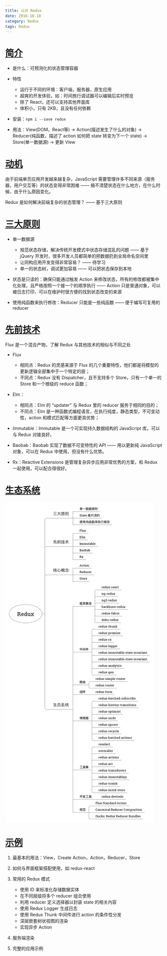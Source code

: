 ```yaml
---
title: 认识 Redux
date: 2016-10-18
category: Redux
tags: Redux
---
```


# [简介](http://cn.redux.js.org/)
- 是什么：可预测化的状态管理容器
- 特性

    - 运行于不同的环境：客户端，服务器，原生应用
    - 超爽的开发体验，如：时间旅行调试器可以编辑后实时预览
    - 除了 React，还可以支持其他界面库
    - 体积小，只有 2KB，且没有任何依赖

- 安装：`npm i --save redux`
- 用法：View(DOM，React等) -> Action(描述发生了什么的对象) -> Reducer(纯函数，描述了 action 如何把 state 转变为下一个 state) -> Store(单一数据源) -> 更新 View

# [动机](http://cn.redux.js.org/docs/introduction/Motivation.html)
由于前端单页应用开发越来越复杂，JavaScript 需要管理许多不同来源（服务器，用户交互等）的状态变得非常困难 —— 搞不清楚状态在什么地方，在什么时候，由于什么原因变化。

Redux 是如何解决前端复杂的状态管理？ —— 基于三大原则

# [三大原则](http://cn.redux.js.org/docs/introduction/ThreePrinciples.html)
- 单一数据源
    
    - 规范状态存储，解决传统开发模式中状态存储混乱的问题 ——  基于 jQuery 开发时，很多开发人员都简单的把数据扔到全局命名空间里
    - 让同构应用开发变得非常容易？ —— 待学习
    - 单一的状态树，调试更加容易 —— 可以把状态保存到本地

- 状态是只读的：确保只能通过触发 Action 来修改状态，所有的修改都被集中化处理，且严格按照一个接一个的顺序执行 —— Action 只是普通对象，可以被日志打印，可以在维护时很方便的找到状态改变的来源
- 使用纯函数来执行修改：Reducer 只能是一些纯函数 —— 便于编写可复用的 reducer

# [先前技术](http://cn.redux.js.org/docs/introduction/PriorArt.html)
Flux 是一个混合产物，了解 Redux 与其他技术的相似与不同之处

- Flux

    - 相同点：Redux 的灵感来源于 Flux 的几个重要特性，他们都是将模型的更新逻辑全部集中于一个特定的层；
    - 不同点：Redux 没有 Dispatcher，且不支持多个 Store，只有一个单一的 Store 和一个根级的 reduce 函数；

- Elm：

    - 相同点：Elm 的 “updater” 与 Redux 里的 reducer 服务于相同的目的；
    - 不同点：Elm 是一种函数式编程语言，在执行纯度，静态类型，不可变动性，action 和模式匹配等方面更具优势；

- Immutable：Immutable 是一个可实现持久数据结构的 JavaScript 库，可以与 Redux 对接良好。
- Baobab：Baobab 实现了数据不可变特性的 API —— 用以更新纯 JavaScript 对象，可以在 Redux 中使用，但没有什么优势。
- Rx：Reactive Extensions 是管理复杂异步应用非常优秀的方案，和 Redux 一起使用，可以配合得很好。

# [生态系统](http://cn.redux.js.org/docs/introduction/Ecosystem.html)
![Redux](../../images/Redux/Redux.png)

# [示例](http://cn.redux.js.org/docs/introduction/Examples.html)
1. 最基本的用法：View，Create Action，Action，Reducer，Store
2. 如何与界面框架搭配使用，如 redux-react
3. 常用的 Redux 模式

    - 使用 ID 来标准化存储数据实体
    - 在不同层级将多个 reducer 组合使用
    - 利用 reducer 定义选择器以封装 state 的相关内容
    - 使用 Redux Logger 生成日志
    - 使用 Redux Thunk 中间件进行 action 的条件性分发
    - 深层嵌套树状视图的渲染
    - 实现异步 Action

4. 服务端渲染
5. 完整的应用示例
